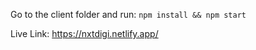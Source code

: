 Go to the client folder and run: ```npm install && npm start```

Live Link: https://nxtdigi.netlify.app/
